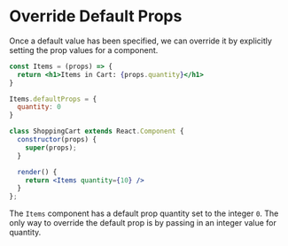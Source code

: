 # Override Default Props

Once a default value has been specified, we can override it by explicitly setting the prop values for a component.

```jsx
const Items = (props) => {
  return <h1>Items in Cart: {props.quantity}</h1>
}

Items.defaultProps = {
  quantity: 0
}

class ShoppingCart extends React.Component {
  constructor(props) {
    super(props);
  }

  render() {
    return <Items quantity={10} />
  }
};
```

The `Items` component has a default prop quantity set to the integer `0`. 
The only way to override the default prop is by passing in an integer value for quantity.
